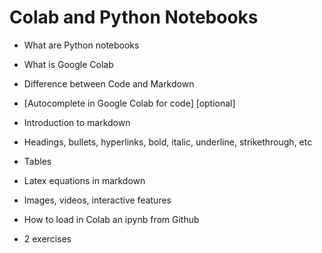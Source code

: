 # Colab and Python Notebooks


- What are Python notebooks
- What is Google Colab
- Difference between Code and Markdown
- [Autocomplete in Google Colab for code] [optional]
- Introduction to markdown
- Headings, bullets, hyperlinks, bold, italic, underline, strikethrough, etc
- Tables
- Latex equations in markdown
- Images, videos, interactive features
- How to load in Colab an ipynb from Github

- 2 exercises
